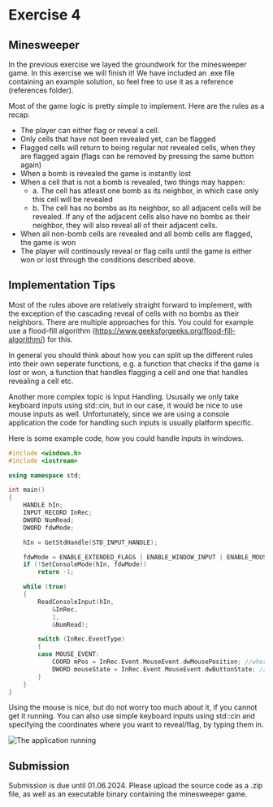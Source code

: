 # Exercise 4

## Minesweeper

In the previous exercise we layed the groundwork for the minesweeper game. In this exercise we will finish it!
We have included an .exe file containing an example solution, so feel free to use it as a reference (references folder).

Most of the game logic is pretty simple to implement. Here are the rules as a recap:

- The player can either flag or reveal a cell.
- Only cells that have not been revealed yet, can be flagged
- Flagged cells will return to being regular not revealed cells, when they are flagged again (flags can be removed by pressing the same button again)
- When a bomb is revealed the game is instantly lost
- When a cell that is not a bomb is revealed, two things may happen:
  - a. The cell has atleast one bomb as its neighbor, in which case only this cell will be revealed
  - b. The cell has no bombs as its neighbor, so all adjacent cells will be revealed. If any of the adjacent cells also have no bombs as their neighbor, they will also reveal all of their adjacent cells.
- When all non-bomb cells are revealed and all bomb cells are flagged, the game is won
- The player will continously reveal or flag cells until the game is either won or lost through the conditions described above.

## Implementation Tips

Most of the rules above are relatively straight forward to implement, with the exception of the cascading reveal of cells with no bombs as their neighbors. There are multiple approaches for this.
You could for example use a flood-fill algorithm (https://www.geeksforgeeks.org/flood-fill-algorithm/) for this.

In general you should think about how you can split up the different rules into their own seperate functions, e.g. a function that checks if the game is lost or won, a function that handles flagging a cell and one that handles revealing a cell etc.

Another more complex topic is Input Handling. Ususally we only take keyboard inputs using std::cin, but in our case, it would be nice to use mouse inputs as well. Unfortunately, since we are using a console application the code for handling such inputs is usually platform specific.

Here is some example code, how you could handle inputs in windows.

```cpp
#include <windows.h>
#include <iostream>

using namespace std;

int main()
{
	HANDLE hIn;
	INPUT_RECORD InRec;
	DWORD NumRead;
	DWORD fdwMode;

	hIn = GetStdHandle(STD_INPUT_HANDLE);

	fdwMode = ENABLE_EXTENDED_FLAGS | ENABLE_WINDOW_INPUT | ENABLE_MOUSE_INPUT;
	if (!SetConsoleMode(hIn, fdwMode))
		return -1;

	while (true)
	{
		ReadConsoleInput(hIn,
			&InRec,
			1,
			&NumRead);

		switch (InRec.EventType)
		{
		case MOUSE_EVENT:
			COORD mPos = InRec.Event.MouseEvent.dwMousePosition; //where is the mouse in the window
			DWORD mouseState = InRec.Event.MouseEvent.dwButtonState; //which mouse button is pressed
		}
	}
}
```

Using the mouse is nice, but do not worry too much about it, if you cannot get it running. You can also use simple keyboard inputs using std::cin and specifying the coordinates where you want to reveal/flag, by typing them in.

![The application running](./img/minesweeper_ex04.gif)

## Submission

Submission is due until 01.06.2024. Please upload the source code as a .zip file, as well as an executable binary containing the minesweeper game.